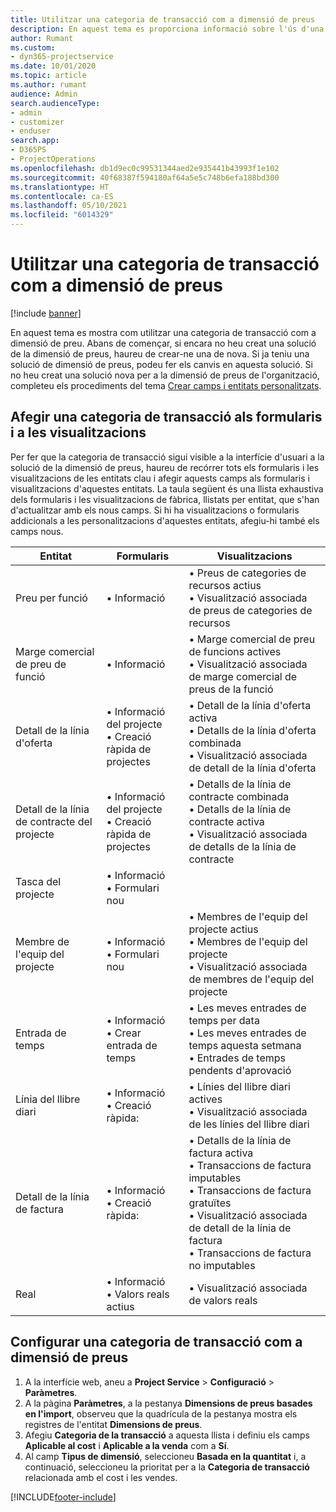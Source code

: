 ```yaml
---
title: Utilitzar una categoria de transacció com a dimensió de preus
description: En aquest tema es proporciona informació sobre l'ús d'una categoria de transacció com a dimensió de preu.
author: Rumant
ms.custom:
- dyn365-projectservice
ms.date: 10/01/2020
ms.topic: article
ms.author: rumant
audience: Admin
search.audienceType:
- admin
- customizer
- enduser
search.app:
- D365PS
- ProjectOperations
ms.openlocfilehash: db1d9ec0c99531344aed2e935441b43993f1e102
ms.sourcegitcommit: 40f68387f594180af64a5e5c748b6efa188bd300
ms.translationtype: HT
ms.contentlocale: ca-ES
ms.lasthandoff: 05/10/2021
ms.locfileid: "6014329"
---
```

# <a name="use-transaction-category-as-a-pricing-dimension"></a>Utilitzar una categoria de transacció com a dimensió de preus

[!include [banner](../includes/psa-now-project-operations.md)]

En aquest tema es mostra com utilitzar una categoria de transacció com a dimensió de preu. Abans de començar, si encara no heu creat una solució de la dimensió de preus, haureu de crear-ne una de nova. Si ja teniu una solució de dimensió de preus, podeu fer els canvis en aquesta solució. Si no heu creat una solució nova per a la dimensió de preus de l'organització, completeu els procediments del tema [Crear camps i entitats personalitzats](create-custom-fields-entities.md).

## <a name="add-transaction-category-to-forms-and-views"></a>Afegir una categoria de transacció als formularis i a les visualitzacions
Per fer que la categoria de transacció sigui visible a la interfície d'usuari a la solució de la dimensió de preus, haureu de recórrer tots els formularis i les visualitzacions de les entitats clau i afegir aquests camps als formularis i visualitzacions d'aquestes entitats.
La taula següent és una llista exhaustiva dels formularis i les visualitzacions de fàbrica, llistats per entitat, que s'han d'actualitzar amb els nous camps. Si hi ha visualitzacions o formularis addicionals a les personalitzacions d'aquestes entitats, afegiu-hi també els camps nous.

|  Entitat        | Formularis     |Visualitzacions        |
| ------------------------------|---------------------------------|----------------------------------|
|  Preu per funció|• Informació |• Preus de categories de recursos actius<br> • Visualització associada de preus de categories de recursos|
|  Marge comercial de preu de funció|• Informació|• Marge comercial de preu de funcions actives<br>• Visualització associada de marge comercial de preus de la funció|
|  Detall de la línia d'oferta|• Informació del projecte<br>• Creació ràpida de projectes|• Detall de la línia d'oferta activa<br>• Detalls de la línia d'oferta combinada<br>• Visualització associada de detall de la línia d'oferta|
|  Detall de la línia de contracte del projecte|• Informació del projecte<br>• Creació ràpida de projectes|• Detalls de la línia de contracte combinada<br>• Detalls de la línia de contracte activa<br>• Visualització associada de detalls de la línia de contracte|
|  Tasca del projecte|• Informació<br>• Formulari nou||
|  Membre de l'equip del projecte|• Informació<br>• Formulari nou|• Membres de l'equip del projecte actius<br>• Membres de l'equip del projecte<br>• Visualització associada de membres de l'equip del projecte|
|  Entrada de temps|• Informació<br>• Crear entrada de temps|• Les meves entrades de temps per data<br>• Les meves entrades de temps aquesta setmana<br>• Entrades de temps pendents d'aprovació|
|  Línia del llibre diari|• Informació<br>• Creació ràpida:|• Línies del llibre diari actives<br>• Visualització associada de les línies del llibre diari|
|  Detall de la línia de factura|• Informació<br>• Creació ràpida:|• Detalls de la línia de factura activa<br>• Transaccions de factura imputables<br>• Transaccions de factura gratuïtes<br>• Visualització associada de detall de la línia de factura<br>• Transaccions de factura no imputables|
|  Real|• Informació<br>• Valors reals actius|• Visualització associada de valors reals|

## <a name="set-up-transaction-category-as-a-pricing-dimension"></a>Configurar una categoria de transacció com a dimensió de preus

1. A la interfície web, aneu a **Project Service** > **Configuració** > **Paràmetres**. 
2. A la pàgina **Paràmetres**, a la pestanya **Dimensions de preus basades en l'import**, observeu que la quadrícula de la pestanya mostra els registres de l'entitat **Dimensions de preus**.
3. Afegiu **Categoria de la transacció** a aquesta llista i definiu els camps **Aplicable al cost** i **Aplicable a la venda** com a **Sí**.
4. Al camp **Tipus de dimensió**, seleccioneu **Basada en la quantitat** i, a continuació, seleccioneu la prioritat per a la **Categoria de transacció** relacionada amb el cost i les vendes.


[!INCLUDE[footer-include](../includes/footer-banner.md)]